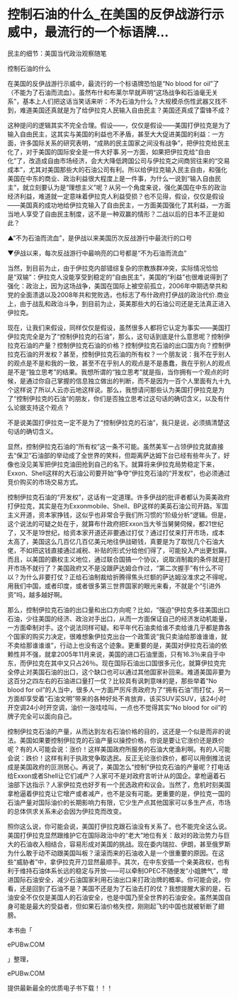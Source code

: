 # 控制石油的什么_在美国的反伊战游行示威中，最流行的一个标语牌...

民主的细节：美国当代政治观察随笔

控制石油的什么

在美国的反伊战游行示威中，最流行的一个标语牌恐怕是“No blood for oil”了（不能为了石油而流血）。虽然布什和布莱尔早就声明“这场战争和石油毫无关系”，基本上人们把这话当笑话来听：不为石油为什么？大规模杀伤性武器又找不到，难道美国还真就是为了给伊拉克人民输入自由民主？美国还真成了雷锋不成？

这种提问的逻辑其实不完全合理。假设——，仅仅是假设——美国打伊拉克是为了输入自由民主，这其实与美国的利益也不矛盾，甚至大大促进美国的利益：一方面，许多国际关系的研究表明，“成熟的民主国家之间没有战争”，把伊拉克给民主化了，对于美国的国际安全是一件大好事.另一方面，如果把伊拉克给“自由化”了，改造成自由市场经济，会大大降低跨国公司与伊拉克之间商贸往来的“交易成本”，尤其对美国那些大的石油公司有利。所以给伊拉克输入民主自由，和强化美国在中东的商业、政治利益很大程度上是一件事，为什么一说到“输入自由民主”，就立刻要认为是“理想主义”呢？从另一个角度来说，强化美国在中东的政治经济利益，难道就一定意味着伊拉克人利益受损？也不见得，假设，仅仅是假设——美国真的成功地给伊拉克输入了自由民主，一方面美国强化了其利益，一方面当地人享受了自由民主制度，这不是一种双赢的情形？二战以后的日本不正是如此？

▲“不为石油而流血”，是伊战以来美国历次反战游行中最流行的口号

▼伊战以来，每次反战游行中最响亮的口号都是“不为石油而流血”

当然，到目前为止，由于伊拉克内部错综复杂的宗教族群冲突，实际情况恰恰是“双输”：伊拉克人没能享受到稳定的“自由民主”，美国的“利益”也很难说得到了强化：政治上，因为这场战争，美国在国际上被空前孤立，2006年中期选举共和党的全面溃退以及2008年共和党败选，也标志了布什政府打伊战的政治代价.商业上，由于战乱和政治斗争，到目前为止，英美那些大的石油公司还是无法真正进入伊拉克。

现在，让我们来假设，同样仅仅是假设，虽然很多人都将它认定为事实——美国打伊拉克完全是为了“控制伊拉克的石油”，那么，这句话到底是什么意思呢？控制伊拉克石油的产量？控制伊拉克石油的价格？控制伊拉克石油的出口国方向？控制伊拉克石油的开发权？甚至，控制伊拉克石油的所有权？一个朋友说：我不在乎别人的观点是不是和我的一致，甚至不在乎别人的观点是不是愚蠢，我在乎别人的观点是不是“独立思考”的结果。我想所谓的“独立思考”就是指，当你拥有一个观点的时候，是通过你自己掌握的信息独立做出的判断，而不是因为一百个人里面有九十九个这样说了所以人云亦云地这样说。那么，我想请问那些认为美国打伊拉克是为了“控制伊拉克的石油”的朋友，你们是否独立思考过这句话的确切含义，以及有什么论据支持这个观点？

不是说美国打伊拉克一定不是为了“控制伊拉克的石油”，我只是说，必须搞清楚这句话的确切含义。

显然，控制伊拉克石油的“所有权”这一条不可能。虽然美军一占领伊拉克就直接去“保卫”石油部的举动成了全世界的笑料，但距离萨达姆下台已经有些年头了，好像也没见美军把伊拉克油田抢到自己的名下。就算将来伊拉克局势稳定下来，Exxon、Shell这样的大石油公司要开始“争夺”伊拉克石油的“开发权”，也必须通过竞价购买的市场交易方式。

控制伊拉克石油的“开发权”，这话有一定道理。许多伊战的批评者都认为英美政府打伊拉克，其实是在为Exxonmobile、Shell、BP这样的美英石油公司开路。军国主义开道，资本家挣钱，这似乎也非常合乎我们所习惯的“阶级分析”逻辑。但是，这个说法的可疑之处在于，就算布什政府把Exxon当大爷当舅舅伺候，都21世纪了，又不是19世纪，给资本家开道还非要通过打仗？通过打仗来打开市场，成本太高了，美国这么几百亿几百亿美元地往伊战砸钱，真要是为了取悦几个石油大佬，不如把这钱直接通过减税、补贴的形式分给他们得了，可能投入产出更划算。而且，以美国的霸权主义地位，通过联合国搞一个协议，说取消制裁的条件就是打开市场不就行了？美国政府又不是没跟萨达姆合作过，“第二次握手”有什么不可以？为什么非要打仗？正给石油制裁给折腾得焦头烂额的萨达姆没准求之不得呢，用我们中国，或者印度，或者很多第三世界国家的眼光来看，不就是个“引进外资”吗，越多越好啊。

那么，控制伊拉克石油的出口量和出口方向呢？比如，“强迫”伊拉克多往美国出口石油，少往美国的经济、政治对手出口，从而一方面保证自己的经济发动机能量，一方面牵制对手。这个说法同样可疑。和平年代石油卖给谁不卖给谁几乎都是靠各个国家的购买力决定，很难想象伊拉克出台一个政策说“我只卖油给那谁谁谁，就不卖给那谁谁谁”，行动上也没有这个迹象。更重要的是，美国对伊拉克石油的依赖性并不强，就拿2005年11月来说，美国的进口石油里面，只有16.3％来自于中东，而伊拉克在其中又只占26％。现在国际石油出口国很多元化，就算伊拉克完全停止对美国石油的出口，这个缺口也可以通过其他国家补回来。难道美国非要为这百分之四左右的石油进口量打一仗？比较具有讽刺意味的是，那些举着“No blood for oil”的人当中，很多人一方面严厉斥责政府为了“拥有石油”而打仗，另一方面却享受着“石油文明”带来的各种好处不肯放弃，该买SUV买SUV，该24小时开空调24小时开空调，油价一涨哇哇叫，一点也不觉得其实“No blood for oil”的牌子完全可以面向自己。

控制伊拉克石油的产量，从而达到左右石油价格的目的，这还是一个似是而非的说法。美国如果要控制伊拉克的石油产量以操控价格，你说是要让它涨价还是跌价呢？有的人可能会说：涨价！这样美国政府所服务的石油大佬渔利啊。有的人可能会说：跌价！这样有利于执政党争取选民。反正无论涨价跌价，都可以用倒推法说成是美国政府的叵测居心。再说了，美国怎么“控制”伊拉克石油的产量呢？打电话给Exxon或者Shell让它们减产？人家可不是对政府言听计从的国企。拿枪逼着石油部下达指示？人家伊拉克也好歹有一个民选政府和议会。当然了，危机时刻美国拿枪逼着伊拉克让它增产或者减产，也不是没有可能。更重要的是，伊拉克一国的石油产量对国际油价的长期影响力有限，它少生产点其他国家可以多生产点，市场的总体供求关系未必会因为伊拉克而改变。

照你这么说，你可能会说，美国打伊拉克跟石油没有关系了。也不能完全这么说。美国打伊拉克显然跟维护它在国际政治中的“老大”地位有关：敌对的政治势力与巨大的石油收入相结合，容易形成对美国的挑战。现在委内瑞拉、伊朗，甚至俄罗斯为什么敢于动不动跟美国叫板？滚滚而来的石油收入是一个很重要的原因。在这些“威胁者”中，拿伊拉克开刀显然最顺手。其次，在中东安插一个亲美政权，也有利于维持石油体系长远的稳定与开放——可以牵制OPEC不随便发“小姐脾气”，增进国际石油安全，减少石油国家利用石油出口来打政治牌的概率。你可能会说，你看，还是回到了石油不是？美国不还是为了石油去打的仗？我想提醒大家的是，石油安全不仅仅是美国人的石油安全，也是中国乃至全世界的石油安全。虽然美国自身可能是最大的受益者，但如果石油价格失控，刚刚起飞的中国也就被斩断了翅膀。

本书由「

ePUBw.COM

」整理，

ePUBw.COM

提供最新最全的优质电子书下载！！！